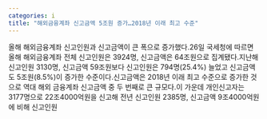 ```yaml
---
categories: i
title: "해외금융계좌 신고금액 5조원 증가…2018년 이래 최고 수준"
---
```

올해 해외금융계좌 신고인원과 신고금액이 큰 폭으로 증가했다.26일 국세청에 따르면 올해 해외금융계좌 전체 신고인원은 3924명, 신고금액은 64조원으로 집계됐다.지난해 신고인원 3130명, 신고금액 59조원보다 신고인원은 794명(25.4%) 늘었고 신고금액도 5조원(8.5%)이 증가한 수준이다.신고금액은 2018년 이래 최고 수준으로 증가한 것으로 역대 해외 금융계좌 신고금액 중 두 번째로 큰 규모다.이 가운데 개인신고자는 3177명으로 22조4000억원을 신고해 전년 신고인원 2385명, 신고금액 9조4000억원에 비해 신고인원